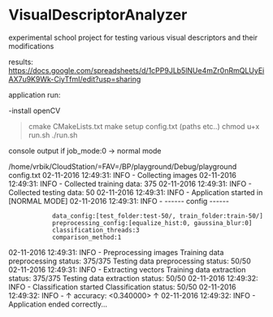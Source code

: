 # VisualDescriptorAnalyzer
experimental school project for testing various visual descriptors and their modifications

results:
https://docs.google.com/spreadsheets/d/1cPP9JLb5lNUe4mZr0nRmQLUyEiAX7u9K9Wk-CiyTfmI/edit?usp=sharing

application run:

-install openCV
> cmake CMakeLists.txt
> make
setup config.txt (paths etc..)
chmod u+x run.sh
./run.sh

console output if job_mode:0 -> normal mode

/home/vrbik/CloudStation/=FAV=/BP/playground/Debug/playground config.txt
02-11-2016 12:49:31:  INFO - Collecting images
02-11-2016 12:49:31:  INFO - Collected training data: 375
02-11-2016 12:49:31:  INFO - Collected testing data: 50
02-11-2016 12:49:31:  INFO - Application started in [NORMAL MODE]
02-11-2016 12:49:31:  INFO - ------ config ------

				data_config:[test_folder:test-50/, train_folder:train-50/]
				preprocessing_config:[equalize_hist:0, gaussina_blur:0]
				classification_threads:3
				comparison_method:1

02-11-2016 12:49:31:  INFO - Preprocessing images
Training data preprocessing status: 375/375
Testing data preprocessing status: 50/50
02-11-2016 12:49:31:  INFO - Extracting vectors
Training data extraction status: 375/375
Testing data extraction status: 50/50
02-11-2016 12:49:32:  INFO - Classification started
Classification status: 50/50
02-11-2016 12:49:32:  INFO - ↑ accuracy: <0.340000> ↑
02-11-2016 12:49:32:  INFO - Application ended correctly...
